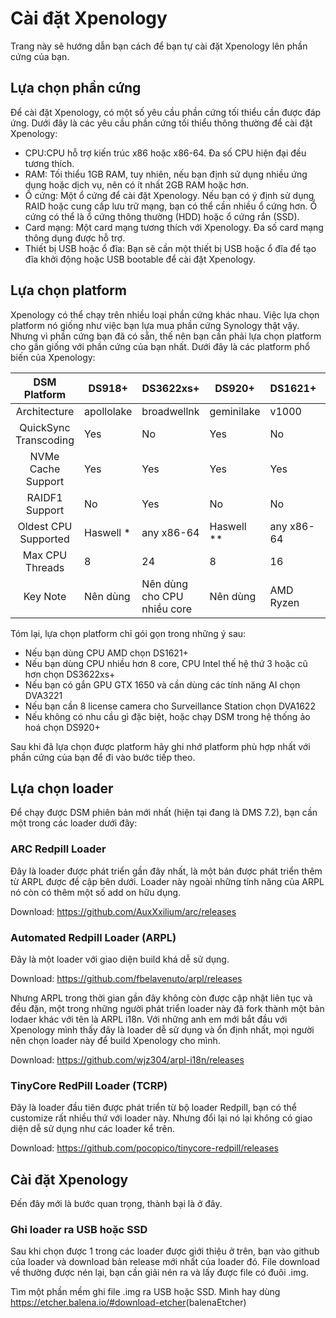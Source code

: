 # Cài đặt Xpenology

Trang này sẽ hướng dẫn bạn cách để bạn tự cài đặt Xpenology lên phần cứng của bạn.

## Lựa chọn phần cứng

Để cài đặt Xpenology, có một số yêu cầu phần cứng tối thiểu cần được đáp ứng. Dưới đây là các yêu cầu phần cứng tối thiểu thông thường để cài đặt Xpenology:

- CPU:CPU hỗ trợ kiến trúc x86 hoặc x86-64. Đa số CPU hiện đại đều tương thích.
- RAM: Tối thiểu 1GB RAM, tuy nhiên, nếu bạn định sử dụng nhiều ứng dụng hoặc dịch vụ, nên có ít nhất 2GB RAM hoặc hơn.
- Ổ cứng: Một ổ cứng để cài đặt Xpenology. Nếu bạn có ý định sử dụng RAID hoặc cung cấp lưu trữ mạng, bạn có thể cần nhiều ổ cứng hơn. Ổ cứng có thể là ổ cứng thông thường (HDD) hoặc ổ cứng rắn (SSD).
- Card mạng: Một card mạng tương thích với Xpenology. Đa số card mạng thông dụng được hỗ trợ.
- Thiết bị USB hoặc ổ đĩa: Bạn sẽ cần một thiết bị USB hoặc ổ đĩa để tạo đĩa khởi động hoặc USB bootable để cài đặt Xpenology.

## Lựa chọn platform

Xpenology có thể chạy trên nhiều loại phần cứng khác nhau. Việc lựa chọn platform nó giống như việc bạn lựa mua phần cứng Synology thật vậy. Nhưng vì phần cứng bạn đã có sẵn, thế nên bạn cần phải lựa chọn platform cho gần giống với phần cứng của bạn nhất. Dưới đây là các platform phổ biến của Xpenology: 

|DSM Platform|DS918+|DS3622xs+|DS920+|DS1621+|DS3617xs|DVA3221|DS3615xs|
|:----------------------------:|-------------------------------------------------------|------------------------------------------------------|------------------------------------------------------|-----------------------------------------------------------|-------------------------------------------------|-----------------------------------------------------|-------------------------------------------------|
|Architecture|apollolake|broadwellnk|geminilake|v1000|broadwell|denverton|bromolow|
|QuickSync Transcoding|Yes|No|Yes|No|No|No|No|
|NVMe Cache Support|Yes|Yes|Yes|Yes|Yes (as of 7.0)|Yes|No|
|RAIDF1 Support|No|Yes|No|No|Yes|No|Yes|
|Oldest CPU Supported|Haswell *|any x86-64|Haswell **|any x86-64|any x86-64|Haswell *|any x86-64|
|Max CPU Threads|8|24|8|16|24 (as of 7.0)|16|16|
|Key Note|Nên dùng|Nên dùng cho CPU nhiều core|Nên dùng|AMD Ryzen|DS3622xs+|nVIDIA GPU|DS3622xs+|

Tóm lại, lựa chọn platform chỉ gói gọn trong những ý sau:

- Nếu bạn dùng CPU AMD chọn DS1621+
- Nếu bạn dùng CPU nhiều hơn 8 core, CPU Intel thế hệ thứ 3 hoặc cũ hơn chọn DS3622xs+
- Nếu bạn có gắn GPU GTX 1650 và cần dùng các tính năng AI chọn DVA3221
- Nếu bạn cần 8 license camera cho Surveillance Station chọn DVA1622
- Nếu không có nhu cầu gì đặc biệt, hoặc chạy DSM trong hệ thống ảo hoá chọn DS920+

Sau khi đã lựa chọn được platform hãy ghi nhớ platform phù hợp nhất với phần cứng của bạn để đi vào bước tiếp theo.

## Lựa chọn loader
Để chạy được DSM phiên bản mới nhất (hiện tại đang là DMS 7.2), bạn cần một trong các loader dưới đây: 

### ARC Redpill Loader
Đây là loader được phát triển gần đây nhất, là một bản được phát triển thêm từ ARPL được đề cập bên dưới. Loader này ngoài những tính năng của ARPL nó còn có thêm một số add on hữu dụng.

Download: <https://github.com/AuxXxilium/arc/releases>

### Automated Redpill Loader (ARPL)
Đây là một loader với giao diện build khá dễ sử dụng. 

Download: <https://github.com/fbelavenuto/arpl/releases>

Nhưng ARPL trong thời gian gần đây không còn được cập nhật liên tục và đều đặn, một trong những người phát triển loader này đã fork thành một bản lodaer khác với tên là ARPL i18n. Với những anh em mới bắt đầu với Xpenology mình thấy đây là loader dễ sử dụng và ổn định nhất, mọi người nên chọn loader này để build Xpenology cho mình.

Download: <https://github.com/wjz304/arpl-i18n/releases>

### TinyCore RedPill Loader (TCRP)
Đây là loader đầu tiên được phát triển từ bộ loader Redpill, bạn có thể customize rất nhiều thứ với loader này. Nhưng đổi lại nó lại không có giao diện dễ sử dụng như các loader kể trên. 

Download: <https://github.com/pocopico/tinycore-redpill/releases>

## Cài đặt Xpenology

Đến đây mới là bước quan trọng, thành bại là ở đây.

### Ghi loader ra USB hoặc SSD

Sau khi chọn được 1 trong các loader được giới thiệu ở trên, bạn vào github của loader và download bản release mới nhất của loader đó. File download về thường được nén lại, bạn cần giải nén ra và lấy được file có đuôi .img. 

Tìm một phần mềm ghi file .img ra USB hoặc SSD. Mình hay dùng <https://etcher.balena.io/#download-etcher>(balenaEtcher)